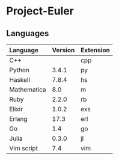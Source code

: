 Project-Euler
=============

## Languages

| Language      | Version | Extension |
|:--------------|:--------|:----------|
| C++           |         | cpp       |
| Python        | 3.4.1   | py        |
| Haskell       | 7.8.4   | hs        |
| Mathematica   | 8.0     | m         |
| Ruby          | 2.2.0   | rb        |
| Elixir        | 1.0.2   | exs       |
| Erlang        | 17.3    | erl       |
| Go            | 1.4     | go        |
| Julia         | 0.3.0   | jl        |
| Vim script    | 7.4     | vim       |
